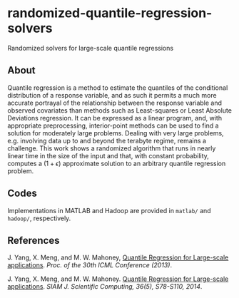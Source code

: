 # randomized-quantile-regression-solvers
Randomized solvers for large-scale quantile regressions

## About
Quantile regression is a method to estimate the quantiles of the conditional distribution of a response variable, and as such it permits a much more accurate portrayal of the relationship between the response variable and observed covariates than methods such as Least-squares or Least Absolute Deviations regression. It can be expressed as a linear program, and, with appropriate preprocessing, interior-point methods can be used to find a solution for moderately large problems. Dealing with very large problems, e.g. involving data up to and beyond the terabyte regime, remains a challenge. This work shows a randomized algorithm that runs in nearly linear time in the size of the input and that, with constant probability, computes a $(1+\epsilon)$ approximate solution to an arbitrary quantile regression problem.

## Codes
Implementations in MATLAB and Hadoop are provided in `matlab/` and `hadoop/`, respectively.

## References
J. Yang, X. Meng, and M. W. Mahoney, [Quantile Regression for Large-scale applications](http://web.stanford.edu/~jiyan/publications/quantreg_icml.pdf). *Proc. of the 30th ICML Conference (2013)*.

J. Yang, X. Meng, and M. W. Mahoney. [Quantile Regression for Large-scale applications](http://web.stanford.edu/~jiyan/publications/quantreg_sisc.pdf). *SIAM J. Scientific Computing, 36(5), S78-S110, 2014*.
